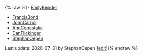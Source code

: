 {% raw %}- [EmilyBender](../EmilyBender)
- [FrancisBond](../FrancisBond)
- [JohnCarroll](../JohnCarroll)
- [AnnCopestake](../AnnCopestake)
- [DanFlickinger](../DanFlickinger)
- [StephanOepen](../StephanOepen)

Last update: 2020-07-31 by StephanOepen [[edit](https://github.com/delph-in/docs/wiki/StandingCommitteeGroup/_edit)]{% endraw %}